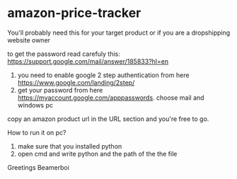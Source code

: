 # amazon-price-tracker
You'll probably need this for your target product or if you are a dropshipping website owner


to get the password read carefuly this: https://support.google.com/mail/answer/185833?hl=en
1. you need to enable google 2 step authentication from here https://www.google.com/landing/2step/
2. get your password from here https://myaccount.google.com/apppasswords. choose mail and windows pc

copy an amazon product url in the URL section and you're free to go.

How to run it on pc?
1. make sure that you installed python
2. open cmd and write python and the path of the the file



Greetings Beamerboi
